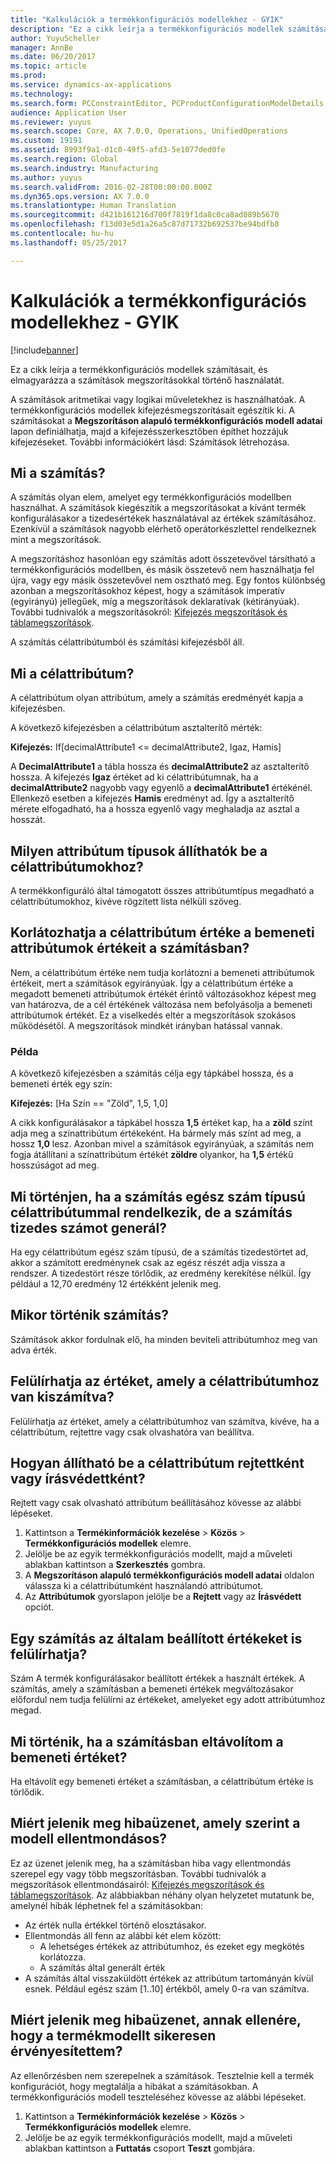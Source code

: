 ```yaml
---
title: "Kalkulációk a termékkonfigurációs modellekhez - GYIK"
description: "Ez a cikk leírja a termékkonfigurációs modellek számításait, és elmagyarázza a számítások megszorításokkal történő használatát."
author: YuyuScheller
manager: AnnBe
ms.date: 06/20/2017
ms.topic: article
ms.prod: 
ms.service: dynamics-ax-applications
ms.technology: 
ms.search.form: PCConstraintEditor, PCProductConfigurationModelDetails, PCRuntimeConfigurator
audience: Application User
ms.reviewer: yuyus
ms.search.scope: Core, AX 7.0.0, Operations, UnifiedOperations
ms.custom: 19191
ms.assetid: 8993f9a1-d1c0-49f5-afd3-5e1077ded0fe
ms.search.region: Global
ms.search.industry: Manufacturing
ms.author: yuyus
ms.search.validFrom: 2016-02-28T00:00:00.000Z
ms.dyn365.ops.version: AX 7.0.0
ms.translationtype: Human Translation
ms.sourcegitcommit: d421b161216d700f7819f1da8c0ca8ad089b5670
ms.openlocfilehash: f13d03e5d1a26a5c87d71732b692537be94bdfb8
ms.contentlocale: hu-hu
ms.lasthandoff: 05/25/2017

---
```


# <a name="calculations-for-product-configuration-models-faq"></a>Kalkulációk a termékkonfigurációs modellekhez - GYIK

[!include[banner](../includes/banner.md)]


Ez a cikk leírja a termékkonfigurációs modellek számításait, és elmagyarázza a számítások megszorításokkal történő használatát.

A számítások aritmetikai vagy logikai műveletekhez is használhatóak. A termékkonfigurációs modellek kifejezésmegszorításait egészítik ki. A számításokat a **Megszorításon alapuló termékkonfigurációs modell adatai** lapon definiálhatja, majd a kifejezésszerkesztőben építhet hozzájuk kifejezéseket. További információkért lásd: Számítások létrehozása.

## <a name="what-is-a-calculation"></a>Mi a számítás?
A számítás olyan elem, amelyet egy termékkonfigurációs modellben használhat. A számítások kiegészítik a megszorításokat a kívánt termék konfigurálásakor a tizedesértékek használatával az értékek számításához. Ezenkívül a számítások nagyobb elérhető operátorkészlettel rendelkeznek mint a megszorítások.  

A megszorításhoz hasonlóan egy számítás adott összetevővel társítható a termékkonfigurációs modellben, és másik összetevő nem használhatja fel újra, vagy egy másik összetevővel nem osztható meg. Egy fontos különbség azonban a megszorításokhoz képest, hogy a számítások imperatív (egyirányú) jellegűek, míg a megszorítások deklaratívak (kétirányúak). További tudnivalók a megszorításokról: [Kifejezés megszorítások és táblamegszorítások](expression-constraints-table-constraints-product-configuration-models.md).  

A számítás célattribútumból és számítási kifejezésből áll.

## <a name="what-is-a-target-attribute"></a>Mi a célattribútum?
A célattribútum olyan attribútum, amely a számítás eredményét kapja a kifejezésben.  

A következő kifejezésben a célattribútum asztalterítő mérték:  

**Kifejezés:** If\[decimalAttribute1 &lt;= decimalAttribute2, Igaz, Hamis\]  

A **DecimalAttribute1** a tábla hossza és **decimalAttribute2** az asztalterítő hossza. A kifejezés **Igaz** értéket ad ki célattribútumnak, ha a **decimalAttribute2** nagyobb vagy egyenlő a **decimalAttribute1** értékénél. Ellenkező esetben a kifejezés **Hamis** eredményt ad. Így a asztalterítő mérete elfogadható, ha a hossza egyenlő vagy meghaladja az asztal a hosszát.

## <a name="what-attribute-types-can-be-set-to-target-attributes"></a>Milyen attribútum típusok állíthatók be a célattribútumokhoz?
A termékkonfiguráló által támogatott összes attribútumtípus megadható a célattribútumokhoz, kivéve rögzített lista nélküli szöveg.

## <a name="can-the-value-of-a-target-attribute-restrict-the-values-of-the-input-attributes-in-a-calculation"></a>Korlátozhatja a célattribútum értéke a bemeneti attribútumok értékeit a számításban?
Nem, a célattribútum értéke nem tudja korlátozni a bemeneti attribútumok értékeit, mert a számítások egyirányúak. Így a célattribútum értéke a megadott bemeneti attribútumok értékét érintő változásokhoz képest meg van határozva, de a cél értékének változása nem befolyásolja a bemeneti attribútumok értékét. Ez a viselkedés eltér a megszorítások szokásos működésétől. A megszorítások mindkét irányban hatással vannak.

### <a name="example"></a>Példa

A következő kifejezésben a számítás célja egy tápkábel hossza, és a bemeneti érték egy szín:  

**Kifejezés:** \[Ha Szín == "Zöld", 1,5, 1,0\]  

A cikk konfigurálásakor a tápkábel hossza **1,5** értéket kap, ha a **zöld** színt adja meg a színattribútum értékeként. Ha bármely más színt ad meg, a hossz **1,0** lesz. Azonban mivel a számítások egyirányúak, a számítás nem fogja átállítani a színattribútum értékét **zöldre** olyankor, ha **1,5** értékű hosszúságot ad meg.

## <a name="what-happens-if-a-calculation-has-a-target-attribute-of-the-integer-type-but-a-calculation-generates-a-decimal-number"></a>Mi történjen, ha a számítás egész szám típusú célattribútummal rendelkezik, de a számítás tizedes számot generál?
Ha egy célattribútum egész szám típusú, de a számítás tizedestörtet ad, akkor a számított eredménynek csak az egész részét adja vissza a rendszer. A tizedestört része törlődik, az eredmény kerekítése nélkül. Így például a 12,70 eredmény 12 értékként jelenik meg.

## <a name="when-do-calculations-occur"></a>Mikor történik számítás?
Számítások akkor fordulnak elő, ha minden beviteli attribútumhoz meg van adva érték.

## <a name="can-i-overwrite-the-value-that-is-calculated-for-the-target-attribute"></a>Felülírhatja az értéket, amely a célattribútumhoz van kiszámítva?
Felülírhatja az értéket, amely a célattribútumhoz van számítva, kivéve, ha a célattribútum, rejtettre vagy csak olvashatóra van beállítva.

## <a name="how-do-i-set-a-target-attribute-as-hidden-or-readonly"></a>Hogyan állítható be a célattribútum rejtettként vagy írásvédettként?
Rejtett vagy csak olvasható attribútum beállításához kövesse az alábbi lépéseket.

1.  Kattintson a **Termékinformációk kezelése** &gt; **Közös** &gt; **Termékkonfigurációs modellek** elemre.
2.  Jelölje be az egyik termékkonfigurációs modellt, majd a műveleti ablakban kattintson a **Szerkesztés** gombra.
3.  A **Megszorításon alapuló termékkonfigurációs modell adatai** oldalon válassza ki a célattribútumként használandó attribútumot.
4.  Az **Attribútumok** gyorslapon jelölje be a **Rejtett** vagy az **Írásvédett** opciót.

## <a name="can-a-calculation-overwrite-the-values-that-i-set"></a>Egy számítás az általam beállított értékeket is felülírhatja?
Szám A termék konfigurálásakor beállított értékek a használt értékek. A számítás, amely a számításban a bemeneti értékek megváltozásakor előfordul nem tudja felülírni az értékeket, amelyeket egy adott attribútumhoz megad.

## <a name="what-happens-if-i-remove-an-input-value-in-a-calculation"></a>Mi történik, ha a számításban eltávolítom a bemeneti értéket?
Ha eltávolít egy bemeneti értéket a számításban, a célattribútum értéke is törlődik.

## <a name="why-do-i-receive-an-error-message-that-says-that-my-model-is-in-contradiction"></a>Miért jelenik meg hibaüzenet, amely szerint a modell ellentmondásos?
Ez az üzenet jelenik meg, ha a számításban hiba vagy ellentmondás szerepel egy vagy több megszorításban. További tudnivalók a megszorítások ellentmondásairól: [Kifejezés megszorítások és táblamegszorítások](expression-constraints-table-constraints-product-configuration-models.md). Az alábbiakban néhány olyan helyzetet mutatunk be, amelynél hibák léphetnek fel a számításokban:

-   Az érték nulla értékkel történő elosztásakor.
-   Ellentmondás áll fenn az alábbi két elem között:
    -   A lehetséges értékek az attribútumhoz, és ezeket egy megkötés korlátozza.
    -   A számítás által generált érték
-   A számítás által visszaküldött értékek az attribútum tartományán kívül esnek. Például egész szám \[1..10\] értékből, amely 0-ra van számítva.

## <a name="why-do-i-receive-an-error-message-even-though-i-successfully-validated-my-product-model"></a>Miért jelenik meg hibaüzenet, annak ellenére, hogy a termékmodellt sikeresen érvényesítettem?
Az ellenőrzésben nem szerepelnek a számítások. Tesztelnie kell a termék konfigurációt, hogy megtalálja a hibákat a számításokban. A termékkonfigurációs modell teszteléséhez kövesse az alábbi lépéseket.

1.  Kattintson a **Termékinformációk kezelése** &gt; **Közös** &gt; **Termékkonfigurációs modellek** elemre.
2.  Jelölje be az egyik termékkonfigurációs modellt, majd a műveleti ablakban kattintson a **Futtatás** csoport **Teszt** gombjára.





